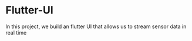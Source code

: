 # Flutter-UI
In this project, we build an flutter UI that allows us to stream sensor data in real time
